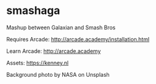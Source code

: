 # smashaga

Mashup between Galaxian and Smash Bros

Requires Arcade: http://arcade.academy/installation.html

Learn Arcade: http://arcade.academy

Assets: https://kenney.nl

Background photo by NASA on Unsplash